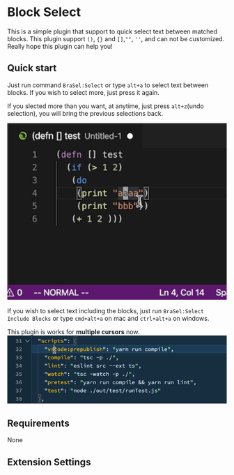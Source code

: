 # Block Select
This is a simple plugin that support to quick select text between matched blocks.
This plugin support `()`, `{}` and `[]`,`""`, `''`, and can not be customized.
Really hope this plugin can help you!


## Quick start
Just run command `BraSel:Select` or type `alt+a` to select text between blocks. If you wish to select more, just press it again.

If you slected more than you want, at anytime, just press `alt+z`(undo selection), you will bring the previous selections back.

![block-select-animation](block-select-undo.gif)
  
If you wish to select text including the blocks, just run `BraSel:Select Include Blocks` or type `cmd+alt+a` on mac and `ctrl+alt+a` on windows.

This plugin is works for **multiple cursors**  now.
![block-select-animation](block-select.gif)

## Requirements
None

## Extension Settings

